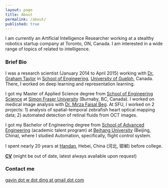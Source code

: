 ```yaml
---
layout: page
title: About
permalink: /about/
published: true
---
```



I am currently an Artificial Intelligence Researcher working at a stealthy robotics startup company at Toronto, ON, Canada. I am interested in a wide range of topics of related to intelligence.

### Brief Bio

I was a research scientist (January 2014 to April 2015) working with [Dr. Graham Taylor](http://www.uoguelph.ca/~gwtaylor/) in [School of Engineering](http://www.uoguelph.ca/engineering/), [University of Guelph](http://www.uoguelph.ca/), Canada. There, I worked on deep learning and representation learning.

I got my Master of Applied Science degree from [School of Engineering Science](http://www.ensc.sfu.ca/) at [Simon Fraser University](http://www.sfu.ca/) (Burnaby, BC, Canada). I worked on medical image analysis with [Dr. Mirza Faisal Beg](http://www2.ensc.sfu.ca/~mfbeg/). At SFU, I worked on 2 projects: 1) analysis of spatial-temporal zebrafish heart optical mapping data; 2) automated detection of retinal fluids from OCT images.

I got my Bachelor of Engineering degree from [School of Advanced Engineering](http://sae.buaa.edu.cn/) (academic talent program) at [Beihang University](http://www.buaa.edu.cn/) (Beijing, China), where I studied Automation, specifically, flight control system.

I spent nearly 20 years at [Handan](https://en.wikipedia.org/wiki/Handan), Hebei, China (河北, 邯郸) before college.


[**CV**](http://www.uoguelph.ca/~wding/CV.pdf)  (might be out of date, latest always available upon request)

### Contact me

[gavin dot w dot ding at gmail dot com](mailto:gavin.w.ding@gmail.com)
